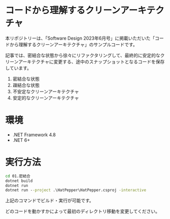 # コードから理解するクリーンアーキテクチャ

本リポジトリーは、「Software Design 2023年6月号」に掲載いただいた「コードから理解するクリーンアーキテクチャ」のサンプルコードです。

記事では、密結合な状態から徐々にリファクタリングして、最終的に安定的なクリーンアーキテクチャに変更する、途中のスナップショットとなるコードを保存しています。

1. 密結合な状態
2. 疎結合な状態
3. 不安定なクリーンアーキテクチャ
4. 安定的なクリーンアーキテクチャ

# 環境

- .NET Framework 4.8
- .NET 6+

# 実行方法

```cmd
cd 01.密結合
dotnet build
dotnet run 
dotnet run --project .\HatPepper\HatPepper.csproj -interactive
```

上記のコマンドでビルド・実行が可能です。

どのコードを動かすかによって最初のディレクトリ移動を変更してください。
